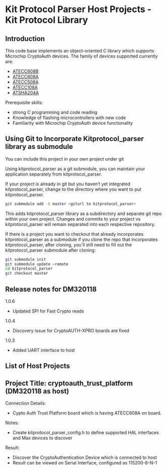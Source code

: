 Kit Protocol Parser Host Projects - Kit Protocol Library
===========================================================

Introduction
------------------------
This code base implements an object-oriented C library which supports
Microchip CryptoAuth devices.  The family of devices supported currently are:

- [ATECC608B](http://www.microchip.com/ATECC608B)
- [ATECC608A](http://www.microchip.com/ATECC608A)
- [ATECC508A](http://www.microchip.com/ATECC508A)
- [ATECC108A](http://www.microchip.com/ATECC108A)
- [ATSHA204A](http://www.microchip.com/ATSHA204A)

Prerequisite skills:
  - strong C programming and code reading
  - Knowledge of flashing microcontrollers with new code
  - Familiarity with Microchip CryptoAuth device functionality

Using Git to Incorporate Kitprotocol_parser library as submodule
------------------------------------------------------------------
You can include this project in your own project under git

Using kitprotocol_parser as a git submodule, you can maintain your application separately from kitprotocol_parser.

If your project is already in git but you haven’t yet integrated kitprotocol_parser, change to the directory
where you want to put kitprotocol_parser.

```bash
git submodule add -b master <giturl to kitprotocol_parser>
```

This adds kitprotocol_parser library as a subdirectory and separate git repo within your own project.
Changes and commits to your project vs kitprotocol_parser will remain separated into each respective repository.

If there is a project you want to checkout that already incorporates kitprotocol_parser as a submodule
if you clone the repo that incorporates kitprotocol_parser, after cloning, you'll still need to fill out the
kitprotocol_parser submodule after cloning:

```bash
git submodule init
git submodule update –remote
cd kitprotocol_parser
git checkout master
```

Release notes for DM320118
------------------------------------------------------
 1.0.6
  - Updated SPI for Fast Crypto reads

 1.0.4
  - Discovery issue for CryptoAUTH-XPRO boards are fixed

 1.0.3
  - Added UART interface to host

List of Host Projects
-----------------------------
Project Title: cryptoauth_trust_platform (DM320118 as host)
  -
Connection Details:
  - Cypto Auth Trust Platform board which is having ATECC608A on board.

Notes:
  - Create kitprotocol_parser_config.h to define supported HAL interfaces and Max devices to discover

Result:
  - Discover the CryptoAuthentication Device which is connected to host
  - Result can be viewed on Serial Interface, configured as 115200-8-N-1